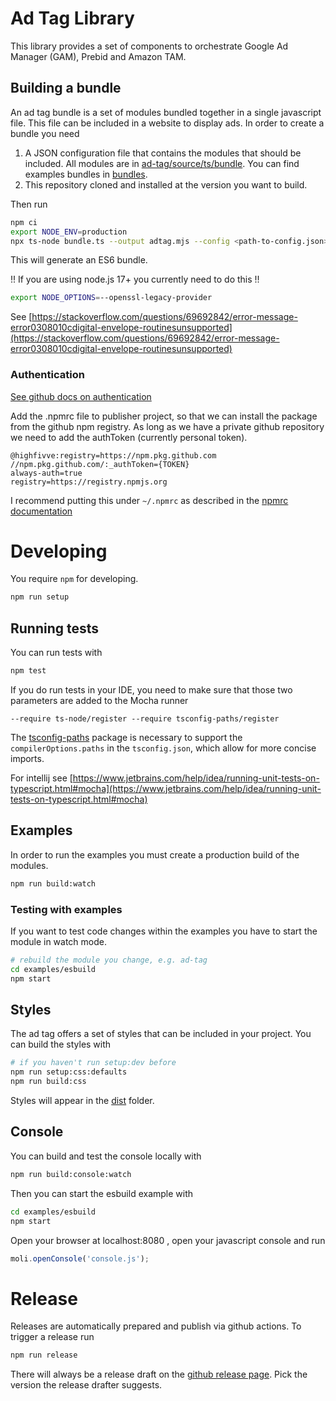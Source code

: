 # Ad Tag Library

This library provides a set of components to orchestrate Google Ad Manager (GAM), Prebid and Amazon TAM.

## Building a bundle

An ad tag bundle is a set of modules bundled together in a single javascript file. This file can be included in a website to display ads.
In order to create a bundle you need

1. A JSON configuration file that contains the modules that should be included. All modules are in [ad-tag/source/ts/bundle](ad-tag/source/ts/bundle).
   You can find examples bundles in [bundles](bundles).
2. This repository cloned and installed at the version you want to build.

Then run

```bash
npm ci
export NODE_ENV=production
npx ts-node bundle.ts --output adtag.mjs --config <path-to-config.json>
```

This will generate an ES6 bundle.

!! If you are using node.js 17+ you currently need to do this !!

```bash
export NODE_OPTIONS=--openssl-legacy-provider
```

See [https://stackoverflow.com/questions/69692842/error-message-error0308010cdigital-envelope-routinesunsupported](https://stackoverflow.com/questions/69692842/error-message-error0308010cdigital-envelope-routinesunsupported)

### Authentication
[See github docs on authentication](https://docs.github.com/en/free-pro-team@latest/packages/using-github-packages-with-your-projects-ecosystem/configuring-npm-for-use-with-github-packages)

Add the .npmrc file to publisher project, so that we can install the package from the github npm registry.
As long as we have a private github repository we need to add the authToken (currently personal token).

```
@highfivve:registry=https://npm.pkg.github.com
//npm.pkg.github.com/:_authToken={TOKEN}
always-auth=true
registry=https://registry.npmjs.org
```

I recommend putting this under `~/.npmrc` as described in the [npmrc documentation](https://docs.npmjs.com/cli/v6/configuring-npm/npmrc)

# Developing

You require `npm` for developing.

```bash
npm run setup
```

## Running tests

You can run tests with

```bash
npm test
```

If you do run tests in your IDE, you need to make sure that those two parameters are added to the Mocha runner

```
--require ts-node/register --require tsconfig-paths/register
```

The [tsconfig-paths](https://www.npmjs.com/package/tsconfig-paths) package is necessary to support the `compilerOptions.paths` in the `tsconfig.json`,
which allow for more concise imports.

For intellij see [https://www.jetbrains.com/help/idea/running-unit-tests-on-typescript.html#mocha](https://www.jetbrains.com/help/idea/running-unit-tests-on-typescript.html#mocha)

## Examples

In order to run the examples you must create a production build of the modules.

```bash
npm run build:watch
```

### Testing with examples

If you want to test code changes within the examples you have to start the module in watch mode.

```bash
# rebuild the module you change, e.g. ad-tag
cd examples/esbuild
npm start
```

## Styles

The ad tag offers a set of styles that can be included in your project. You can build the styles with

```bash
# if you haven't run setup:dev before
npm run setup:css:defaults
npm run build:css
```

Styles will appear in the [dist](dist) folder.

## Console

You can build and test the console locally with

```bash
npm run build:console:watch
```

Then you can start the esbuild example with

```bash
cd examples/esbuild
npm start
```

Open your browser at localhost:8080 , open your javascript console and run

```javascript
moli.openConsole('console.js');
```

# Release

Releases are automatically prepared and publish via github actions. To trigger a release run

```bash
npm run release
```

There will always be a release draft on the [github release page](https://github.com/highfivve/moli-ad-tag/releases).
Pick the version the release drafter suggests.
